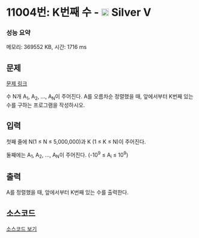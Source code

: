 # 11004번: K번째 수 - <img src="https://static.solved.ac/tier_small/6.svg" style="height:20px" /> Silver V

<!-- performance -->
### 성능 요약
메모리: 369552 KB, 시간: 1716 ms
<!-- end -->

## 문제

[문제 링크](https://boj.kr/11004)

<p>수 N개 A<sub>1</sub>, A<sub>2</sub>, ..., A<sub>N</sub>이 주어진다. A를 오름차순 정렬했을 때, 앞에서부터 K번째 있는 수를&nbsp;구하는 프로그램을 작성하시오.</p>

## 입력

<p>첫째 줄에 N(1 ≤ N ≤ 5,000,000)과 K (1 ≤ K ≤ N)이 주어진다.</p>

<p>둘째에는 A<sub>1</sub>, A<sub>2</sub>, ..., A<sub>N</sub>이 주어진다. (-10<sup>9</sup> ≤ A<sub>i</sub> ≤ 10<sup>9</sup>)</p>

## 출력

<p>A를 정렬했을 때, 앞에서부터 K번째&nbsp;있는 수를 출력한다.</p>

## 소스코드

[소스코드 보기](Main.java)